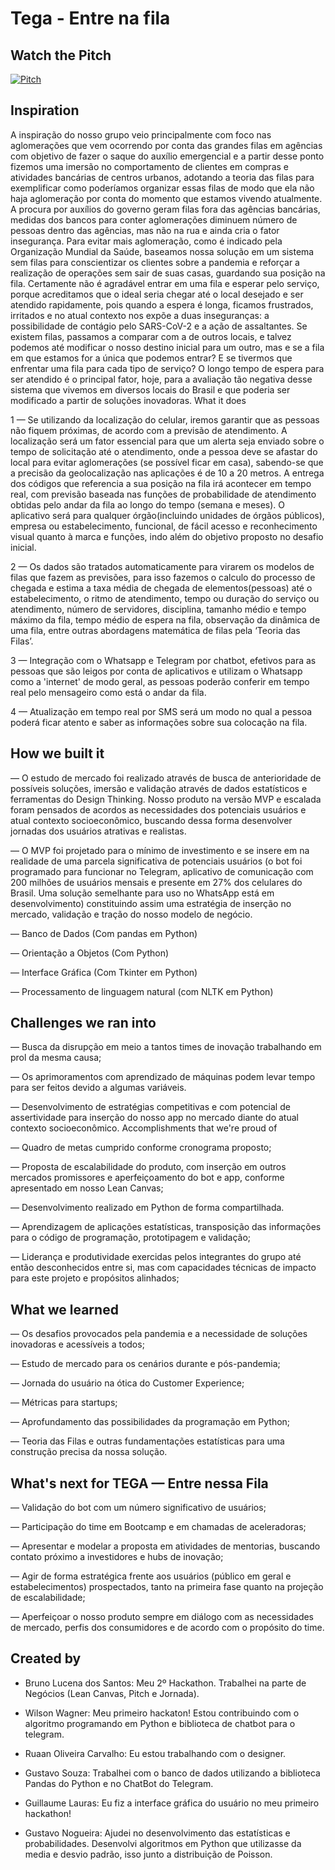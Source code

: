 # Tega - Entre na fila

## Watch the Pitch

[![Pitch](http://img.youtube.com/vi/44OHU7u0Sww/0.jpg)](http://www.youtube.com/watch?v=44OHU7u0Sww "Watch the Pitch")

## Inspiration

A inspiração do nosso grupo veio principalmente com foco nas aglomerações que vem ocorrendo por conta das grandes filas em agências com objetivo de fazer o saque do auxílio emergencial e a partir desse ponto fizemos uma imersão no comportamento de clientes em compras e atividades bancárias de centros urbanos, adotando a teoria das filas para exemplificar como poderíamos organizar essas filas de modo que ela não haja aglomeração por conta do momento que estamos vivendo atualmente. A procura por auxílios do governo geram filas fora das agências bancárias, medidas dos bancos para conter aglomerações diminuem número de pessoas dentro das agências, mas não na rua e ainda cria o fator insegurança. Para evitar mais aglomeração, como é indicado pela Organização Mundial da Saúde, baseamos nossa solução em um sistema sem filas para conscientizar os clientes sobre a pandemia e reforçar a realização de operações sem sair de suas casas, guardando sua posição na fila. Certamente não é agradável entrar em uma fila e esperar pelo serviço, porque acreditamos que o ideal seria chegar até o local desejado e ser atendido rapidamente, pois quando a espera é longa, ficamos frustrados, irritados e no atual contexto nos expõe a duas inseguranças: a possibilidade de contágio pelo SARS-CoV-2 e a ação de assaltantes. Se existem filas, passamos a comparar com a de outros locais, e talvez podemos até modificar o nosso destino inicial para um outro, mas e se a fila em que estamos for a única que podemos entrar? E se tivermos que enfrentar uma fila para cada tipo de serviço? O longo tempo de espera para ser atendido é o principal fator, hoje, para a avaliação tão negativa desse sistema que vivemos em diversos locais do Brasil e que poderia ser modificado a partir de soluções inovadoras.
What it does

1 — Se utilizando da localização do celular, iremos garantir que as pessoas não fiquem próximas, de acordo com a previsão de atendimento. A localização será um fator essencial para que um alerta seja enviado sobre o tempo de solicitação até o atendimento, onde a pessoa deve se afastar do local para evitar aglomerações (se possível ficar em casa), sabendo-se que a precisão da geolocalização nas aplicações é de 10 a 20 metros. A entrega dos códigos que referencia a sua posição na fila irá acontecer em tempo real, com previsão baseada nas funções de probabilidade de atendimento obtidas pelo andar da fila ao longo do tempo (semana e meses). O aplicativo será para qualquer órgão(incluindo unidades de órgãos públicos), empresa ou estabelecimento, funcional, de fácil acesso e reconhecimento visual quanto à marca e funções, indo além do objetivo proposto no desafio inicial.

2 — Os dados são tratados automaticamente para virarem os modelos de filas que fazem as previsões, para isso fazemos o calculo do processo de chegada e estima a taxa média de chegada de elementos(pessoas) até o estabelecimento, o ritmo de atendimento, tempo ou duração do serviço ou atendimento, número de servidores, disciplina, tamanho médio e tempo máximo da fila, tempo médio de espera na fila, observação da dinâmica de uma fila, entre outras abordagens matemática de filas pela ‘Teoria das Filas’.

3 — Integração com o Whatsapp e Telegram por chatbot, efetivos para as pessoas que são leigos por conta de aplicativos e utilizam o Whatsapp como a 'internet' de modo geral, as pessoas poderão conferir em tempo real pelo mensageiro como está o andar da fila.

4 — Atualização em tempo real por SMS será um modo no qual a pessoa poderá ficar atento e saber as informações sobre sua colocação na fila.

## How we built it

— O estudo de mercado foi realizado através de busca de anterioridade de possíveis soluções, imersão e validação através de dados estatísticos e ferramentas do Design Thinking. Nosso produto na versão MVP e escalada foram pensados de acordos as necessidades dos potenciais usuários e atual contexto socioeconômico, buscando dessa forma desenvolver jornadas dos usuários atrativas e realistas.

— O MVP foi projetado para o mínimo de investimento e se insere em na realidade de uma parcela significativa de potenciais usuários (o bot foi programado para funcionar no Telegram, aplicativo de comunicação com 200 milhões de usuários mensais e presente em 27% dos celulares do Brasil. Uma solução semelhante para uso no WhatsApp está em desenvolvimento) constituindo assim uma estratégia de inserção no mercado, validação e tração do nosso modelo de negócio.

— Banco de Dados (Com pandas em Python)

— Orientação a Objetos (Com Python)

— Interface Gráfica (Com Tkinter em Python)

— Processamento de linguagem natural (com NLTK em Python)

## Challenges we ran into

— Busca da disrupção em meio a tantos times de inovação trabalhando em prol da mesma causa;

— Os aprimoramentos com aprendizado de máquinas podem levar tempo para ser feitos devido a algumas variáveis.

— Desenvolvimento de estratégias competitivas e com potencial de assertividade para inserção do nosso app no mercado diante do atual contexto socioeconômico.
Accomplishments that we're proud of

— Quadro de metas cumprido conforme cronograma proposto;

— Proposta de escalabilidade do produto, com inserção em outros mercados promissores e aperfeiçoamento do bot e app, conforme apresentado em nosso Lean Canvas;

— Desenvolvimento realizado em Python de forma compartilhada.

— Aprendizagem de aplicações estatísticas, transposição das informações para o código de programação, prototipagem e validação;

— Liderança e produtividade exercidas pelos integrantes do grupo até então desconhecidos entre si, mas com capacidades técnicas de impacto para este projeto e propósitos alinhados;

## What we learned

— Os desafios provocados pela pandemia e a necessidade de soluções inovadoras e acessíveis a todos;

— Estudo de mercado para os cenários durante e pós-pandemia;

— Jornada do usuário na ótica do Customer Experience;

— Métricas para startups;

— Aprofundamento das possibilidades da programação em Python;

— Teoria das Filas e outras fundamentações estatísticas para uma construção precisa da nossa solução.

## What's next for TEGA — Entre nessa Fila

— Validação do bot com um número significativo de usuários;

— Participação do time em Bootcamp e em chamadas de aceleradoras;

— Apresentar e modelar a proposta em atividades de mentorias, buscando contato próximo a investidores e hubs de inovação;

— Agir de forma estratégica frente aos usuários (público em geral e estabelecimentos) prospectados, tanto na primeira fase quanto na projeção de escalabilidade;

— Aperfeiçoar o nosso produto sempre em diálogo com as necessidades de mercado, perfis dos consumidores e de acordo com o propósito do time.

## Created by

- Bruno Lucena dos Santos: Meu 2º Hackathon. Trabalhei na parte de Negócios (Lean Canvas, Pitch e Jornada).

- Wilson Wagner: Meu primeiro hackaton! Estou contribuindo com o algoritmo programando em Python e biblioteca de chatbot para o telegram.

- Ruaan Oliveira Carvalho: Eu estou trabalhando com o designer.

- Gustavo Souza: Trabalhei com o banco de dados utilizando a biblioteca Pandas do Python e no ChatBot do Telegram.

- Guillaume Lauras: Eu fiz a interface gráfica do usuário no meu primeiro hackathon!

- Gustavo Nogueira: Ajudei no desenvolvimento das estatísticas e probabilidades. Desenvolvi algoritmos em Python que utilizasse da media e desvio padrão, isso junto a distribuição de Poisson.
